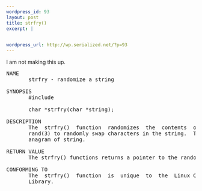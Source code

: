 ```yaml
--- 
wordpress_id: 93
layout: post
title: strfry()
excerpt: |
  

wordpress_url: http://wp.serialized.net/?p=93
---
```

<p>I am not making this up.<br/></p>


<pre>
NAME
       strfry - randomize a string

SYNOPSIS
       #include <string.h>

       char *strfry(char *string);

DESCRIPTION
       The  strfry()  function  randomizes  the  contents  of  string by using
       rand(3) to randomly swap characters in the string.  The  result  is  an
       anagram of string.

RETURN VALUE
       The strfry() functions returns a pointer to the randomized string.

CONFORMING TO
       The  strfry()  function  is  unique  to  the  Linux C Library and GNU C
       Library.
</pre>
